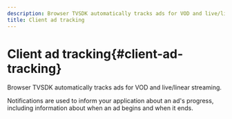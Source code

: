 ```yaml
---
description: Browser TVSDK automatically tracks ads for VOD and live/linear streaming.
title: Client ad tracking
---
```


# Client ad tracking{#client-ad-tracking}

Browser TVSDK automatically tracks ads for VOD and live/linear streaming.

Notifications are used to inform your application about an ad's progress, including information about when an ad begins and when it ends. 
